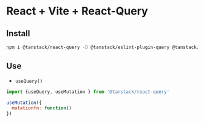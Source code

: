 # React + Vite +  React-Query


## Install

```bash
npm i @tanstack/react-query -D @tanstack/eslint-plugin-query @tanstack/react-query-devtools
```

## Use

- `useQuery()`

```javascript
import {useQuery, useMutation } from '@tanstack/react-query'	
```

```javascript
useMutation({
  mutationfn: function()
})
```